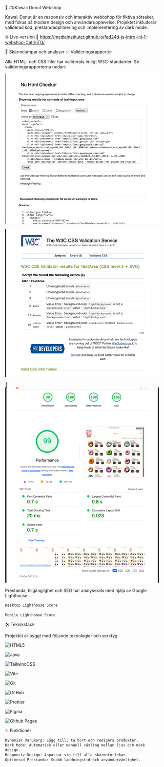 🧁 ##Kawaii Donut Webshop

Kawaii Donut är en responsiv och interaktiv webbshop för fiktiva sötsaker, med fokus på modern design och användarupplevelse. Projektet inkluderar validerad kod, prestandaoptimering och implementering av dark mode.

🌐 Live-version
🔗 https://medieinstitutet.github.io/fed24d-js-intro-inl-1-webshop-CatrinTQ/


📸 Skärmdumpar och analyser
✅ Valideringsrapporter

Alla HTML- och CSS-filer har validerats enligt W3C-standarder. Se valideringsrapporterna nedan:

![HTML Validator](public/validation/HTML-validation.png)

![CSS Validator](public/validation/CSS-validation.png)

🚀 ![Lighthouse-analys](public/validation/lighthouse-desktop.png)

Prestanda, tillgänglighet och SEO har analyserats med hjälp av Google Lighthouse.

    Desktop Lighthouse Score

    Mobile Lighthouse Score

🛠️ Teknikstack

Projektet är byggt med följande teknologier och verktyg:

![HTML5](https://img.shields.io/badge/html5-%23E34F26.svg?style=for-the-badge&logo=html5&logoColor=white)

![Java](https://img.shields.io/badge/java-%23ED8B00.svg?style=for-the-badge&logo=openjdk&logoColor=white)

![TailwindCSS](https://img.shields.io/badge/tailwindcss-%2338B2AC.svg?style=for-the-badge&logo=tailwind-css&logoColor=white) 
    
![Vite](https://img.shields.io/badge/vite-%23646CFF.svg?style=for-the-badge&logo=vite&logoColor=white) 

![Git](https://img.shields.io/badge/git-%23F05033.svg?style=for-the-badge&logo=git&logoColor=white)

![GitHub](https://img.shields.io/badge/github-%23121011.svg?style=for-the-badge&logo=github&logoColor=white)

![Prettier](https://img.shields.io/badge/prettier-%23F7B93E.svg?style=for-the-badge&logo=prettier&logoColor=black)

![Figma](https://img.shields.io/badge/figma-%23F24E1E.svg?style=for-the-badge&logo=figma&logoColor=white)

![Github Pages](https://img.shields.io/badge/github%20pages-121013?style=for-the-badge&logo=github&logoColor=white)

✨ Funktioner

    Dynamisk Varukorg: Lägg till, ta bort och redigera produkter.
    Dark Mode: Automatisk eller manuell växling mellan ljus och mörk design.
    Responsiv Design: Anpassar sig till alla skärmstorlekar.
    Optimerad Prestanda: Snabb laddningstid och användarvänlighet.

